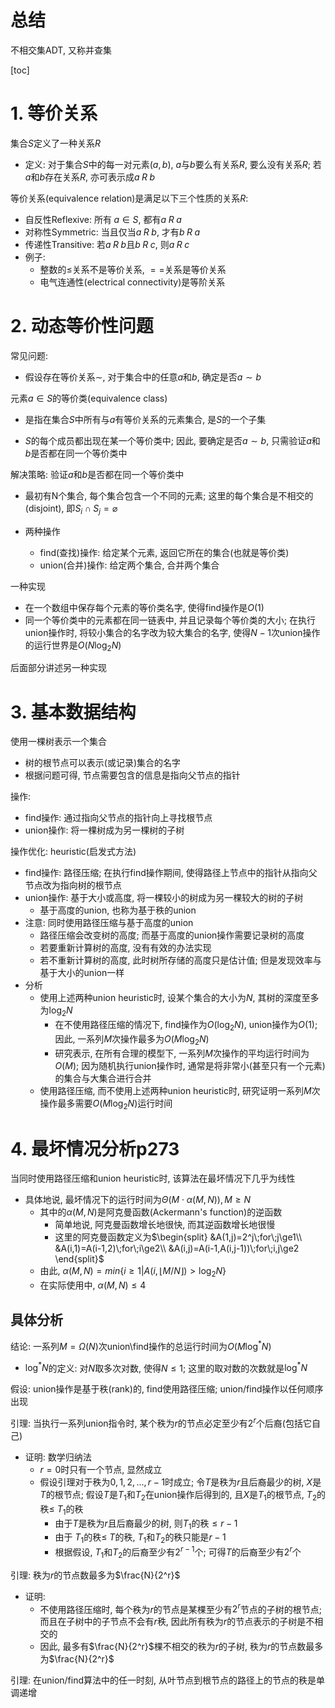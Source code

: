 # 总结

不相交集ADT, 又称并查集

[toc]

# 1. 等价关系

集合$S$定义了一种关系$R$

* 定义: 对于集合$S$中的每一对元素$(a,b)$, $a$与$b$要么有关系$R$, 要么没有关系$R$; 若$a$和$b$存在关系$R$, 亦可表示成$a\;R\;b$

等价关系(equivalence relation)是满足以下三个性质的关系$R$:

* 自反性Reflexive: 所有$\;a\in S$, 都有$a\;R\;a$
* 对称性Symmetric: 当且仅当$a\;R\;b$, 才有$b\;R\;a$
* 传递性Transitive: 若$a\;R\;b$且$b\;R\;c$, 则$a\;R\;c$
* 例子:
  * 整数的$\le$关系不是等价关系, $==$关系是等价关系
  * 电气连通性(electrical connectivity)是等阶关系

# 2. 动态等价性问题

常见问题: 

* 假设存在等价关系$\sim$, 对于集合中的任意$a$和$b$, 确定是否$a\sim b$

元素$a\in S$的等价类(equivalence class)

* 是指在集合$S$中所有与$a$有等价关系的元素集合, 是$S$的一个子集

* $S$的每个成员都出现在某一个等价类中; 因此, 要确定是否$a\sim b$, 只需验证$a$和$b$是否都在同一个等价类中

解决策略: 验证$a$和$b$是否都在同一个等价类中

* 最初有N个集合, 每个集合包含一个不同的元素; 这里的每个集合是不相交的(disjoint), 即$S_i\cap S_j=\varnothing$

* 两种操作
  * find(查找)操作: 给定某个元素, 返回它所在的集合(也就是等价类)
  * union(合并)操作: 给定两个集合, 合并两个集合

一种实现

* 在一个数组中保存每个元素的等价类名字, 使得find操作是$O(1)$
* 同一个等价类中的元素都在同一链表中, 并且记录每个等价类的大小; 在执行union操作时, 将较小集合的名字改为较大集合的名字, 使得$N-1$次union操作的运行世界是$O(N\log_2N)$

后面部分讲述另一种实现

# 3. 基本数据结构

使用一棵树表示一个集合

* 树的根节点可以表示(或记录)集合的名字
* 根据问题可得, 节点需要包含的信息是指向父节点的指针

操作:

* find操作: 通过指向父节点的指针向上寻找根节点
* union操作: 将一棵树成为另一棵树的子树

操作优化: heuristic(启发式方法)

* find操作: 路径压缩; 在执行find操作期间, 使得路径上节点中的指针从指向父节点改为指向树的根节点
* union操作: 基于大小或高度,  将一棵较小的树成为另一棵较大的树的子树
  * 基于高度的union, 也称为基于秩的union
* 注意:  同时使用路径压缩与基于高度的union
  * 路径压缩会改变树的高度; 而基于高度的union操作需要记录树的高度
  * 若要重新计算树的高度, 没有有效的办法实现
  * 若不重新计算树的高度, 此时树所存储的高度只是估计值; 但是发现效率与基于大小的union一样
* 分析
  * 使用上述两种union heuristic时, 设某个集合的大小为$N$, 其树的深度至多为$\log_2N$
    * 在不使用路径压缩的情况下, find操作为$O(\log_2N)$, union操作为$O(1)$; 因此, 一系列$M$次操作最多为$O(M\log_2N)$
    * 研究表示, 在所有合理的模型下, 一系列$M$次操作的平均运行时间为$O(M)$; 因为随机执行union操作时, 通常是将非常小(甚至只有一个元素)的集合与大集合进行合并
  * 使用路径压缩, 而不使用上述两种union heuristic时, 研究证明一系列$M$次操作最多需要$O(M\log_2N)$运行时间

# 4. 最坏情况分析p273

当同时使用路径压缩和union heuristic时, 该算法在最坏情况下几乎为线性

* 具体地说, 最坏情况下的运行时间为$\Theta(M\cdot\alpha(M,N)), M\ge N$
  * 其中的$\alpha(M,N)$是阿克曼函数(Ackermann's function)的逆函数
    * 简单地说, 阿克曼函数增长地很快, 而其逆函数增长地很慢
    * 这里的阿克曼函数定义为$\begin{split}
      &A(1,j)=2^j\;for\;j\ge1\\
      &A(i,1)=A(i-1,2)\;for\;i\ge2\\
      &A(i,j)=A(i-1,A(i,j-1))\;for\;i,j\ge2
      \end{split}$
  * 由此, $\alpha(M,N)=min\{i\ge1|A(i,\lfloor M/N\rfloor)>\log_2N\}$
  * 在实际使用中, $\alpha(M,N)\le4$

## 具体分析

结论: 一系列$M=\Omega(N)$次union\find操作的总运行时间为$O(M\log^*N)$

* $\log^*N$的定义: 对$N$取多次对数, 使得$N\le1$; 这里的取对数的次数就是$\log^*N$

假设: union操作是基于秩(rank)的, find使用路径压缩; union/find操作以任何顺序出现

引理: 当执行一系列union指令时, 某个秩为$r$的节点必定至少有$2^r$个后裔(包括它自己)

* 证明: 数学归纳法
  * $r=0$时只有一个节点, 显然成立
  * 假设引理对于秩为$0,1,2,...,r-1$时成立; 令$T$是秩为$r$且后裔最少的树, $X$是$T$的根节点; 假设$T$是$T_1$和$T_2$在union操作后得到的, 且$X$是$T_1$的根节点, $T_2$的秩$\le$ $T_1$的秩
    * 由于$T$是秩为$r$且后裔最少的树, 则$T_1$的秩$\le r-1$
    * 由于 $T_1$的秩$\le$ $T$的秩, $T_1$和$T_2$的秩只能是$r-1$
    * 根据假设, $T_1$和$T_2$的后裔至少有$2^{r-1}$个; 可得$T$的后裔至少有$2^r$个

引理: 秩为$r$的节点数最多为$\frac{N}{2^r}$

* 证明: 
  * 不使用路径压缩时, 每个秩为$r$的节点是某棵至少有$2^r$节点的子树的根节点; 而且在子树中的子节点不会有$r$秩, 因此所有秩为$r$的节点表示的子树是不相交的
  * 因此, 最多有$\frac{N}{2^r}$棵不相交的秩为$r$的子树, 秩为$r$的节点数最多为$\frac{N}{2^r}$

引理: 在union/find算法中的任一时刻, 从叶节点到根节点的路径上的节点的秩是单调递增